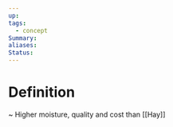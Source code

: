 ```yaml
---
up: 
tags:
  - concept
Summary: 
aliases: 
Status:
---
```

# Definition
~
Higher moisture, quality and cost than [[Hay]]